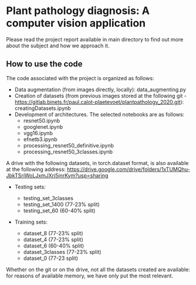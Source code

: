 # Plant pathology diagnosis: A computer vision application
Please read the project report available in main directory to find out more about the subject and how we approach it.

## How to use the code

The code associated with the project is organized as follows:
- Data augmentation (from images directly, locally): data_augmenting.py
- Creation of datasets (from previous images stored at the following git - https://gitlab.binets.fr/paul.calot-plaetevoet/plantpathology_2020.git): creatingDatasets.ipynb
- Development of architectures. The selected notebooks are as follows:
  - resnet50.ipynb
  - googlenet.ipynb
  - vgg16.ipynb
  - efnetb3.ipynb
  - processing_resnet50_definitive.ipynb
  - processing_resnet50_3classes.ipynb

A drive with the following datasets, in torch.dataset format, is also available at the following address: https://drive.google.com/drive/folders/1xTUMQhu-JbkTSriWoLJxmJXrj5jnrKym?usp=sharing

- Testing sets:
  - testing_set_3classes
  - testing_set_1400 (77-23% split)
  - testing_set_60 (60-40% split)

- Training sets:
  - dataset_8 (77-23% split)
  - dataset_4 (77-23% split)
  - dataset_6 (60-40% split)
  - dataset_3classes (77-23% split)
  - dataset_0 (77-23 split)

Whether on the git or on the drive, not all the datasets created are available: for reasons of available memory, we have only put the most relevant.

